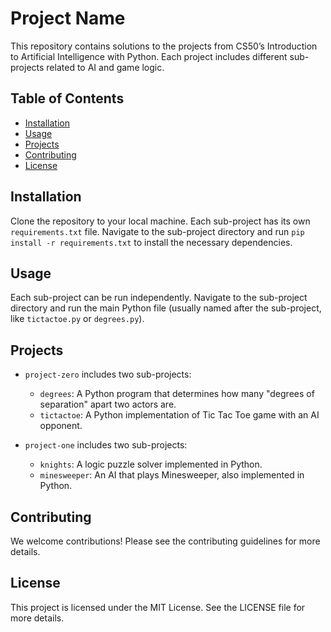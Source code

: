 # Project Name

This repository contains solutions to the projects from CS50’s Introduction to Artificial Intelligence with Python. Each project includes different sub-projects related to AI and game logic.

## Table of Contents

- [Installation](#installation)
- [Usage](#usage)
- [Projects](#projects)
- [Contributing](#contributing)
- [License](#license)

## Installation

Clone the repository to your local machine. Each sub-project has its own `requirements.txt` file. Navigate to the sub-project directory and run `pip install -r requirements.txt` to install the necessary dependencies.

## Usage

Each sub-project can be run independently. Navigate to the sub-project directory and run the main Python file (usually named after the sub-project, like `tictactoe.py` or `degrees.py`).

## Projects

- `project-zero` includes two sub-projects:

  - `degrees`: A Python program that determines how many "degrees of separation" apart two actors are.
  - `tictactoe`: A Python implementation of Tic Tac Toe game with an AI opponent.

- `project-one` includes two sub-projects:
  - `knights`: A logic puzzle solver implemented in Python.
  - `minesweeper`: An AI that plays Minesweeper, also implemented in Python.

## Contributing

We welcome contributions! Please see the contributing guidelines for more details.

## License

This project is licensed under the MIT License. See the LICENSE file for more details.
